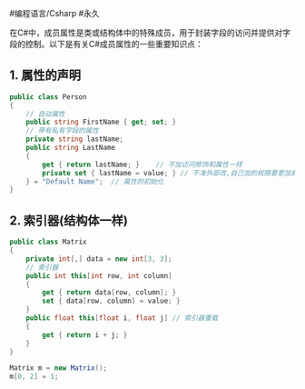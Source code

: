 #编程语言/Csharp #永久 

在C#中，成员属性是类或结构体中的特殊成员，用于封装字段的访问并提供对字段的控制。以下是有关C#成员属性的一些重要知识点：
## 1. 属性的声明

```csharp
public class Person
{
    // 自动属性 
    public string FirstName { get; set; }
    // 带有私有字段的属性
    private string lastName;
    public string LastName
    {
        get { return lastName; }    // 不加访问修饰和属性一样
        private set { lastName = value; } // 不准外部改,自己加的权限要更加封闭
    } = "Default Name";  // 属性的初始化
}
```

## 2. 索引器(结构体一样)
```c#
public class Matrix
{
    private int[,] data = new int[3, 3];
    // 索引器
    public int this[int row, int column]
    {
        get { return data[row, column]; }
        set { data[row, column] = value; }
    }
    public float this[float i, float j] // 索引器重载
    {
        get { return i + j; }
    }
}

Matrix m = new Matrix();
m[0, 2] = 1;
```
